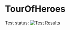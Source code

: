 # TourOfHeroes

Test status: 
[![Test Results](https://gist.githubusercontent.com/knass21/6faebd49908bce930bf0efe6af3b4433/raw/badge.svg)](https://gist.githubusercontent.com/knass21/6faebd49908bce930bf0efe6af3b4433/raw/badge.svg)
